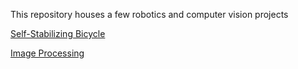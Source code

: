 This repository houses a few robotics and computer vision projects

[Self-Stabilizing Bicycle](https://github.com/Ebaker310/Robotics-and-Computer-Vision/tree/master/01%20Intro%20to%20Robotics/Final%20Project)

[Image Processing](https://github.com/Ebaker310/Robotics-and-Computer-Vision/tree/master/02%20Robotic%20Systems/Assignments)
